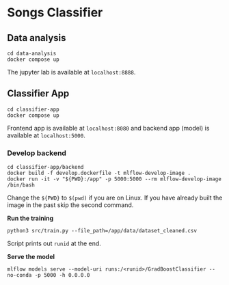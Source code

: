 # Songs Classifier

## Data analysis

```shell
cd data-analysis
docker compose up
```

The jupyter lab is available at `localhost:8888`.

## Classifier App

```shell
cd classifier-app
docker compose up
```

Frontend app is available at `localhost:8080` and backend app (model) is available at `localhost:5000`.

### Develop backend

```shell
cd classifier-app/backend
docker build -f develop.dockerfile -t mlflow-develop-image .
docker run -it -v "${PWD}:/app" -p 5000:5000 --rm mlflow-develop-image /bin/bash
```

Change the `${PWD}` to `$(pwd)` if you are on Linux. If you have already built the image in the past skip the second
command.

**Run the training**

```shell
python3 src/train.py --file_path=/app/data/dataset_cleaned.csv
```

Script prints out `runid` at the end.

**Serve the model**

```shell
mlflow models serve --model-uri runs:/<runid>/GradBoostClassifier --no-conda -p 5000 -h 0.0.0.0
```
